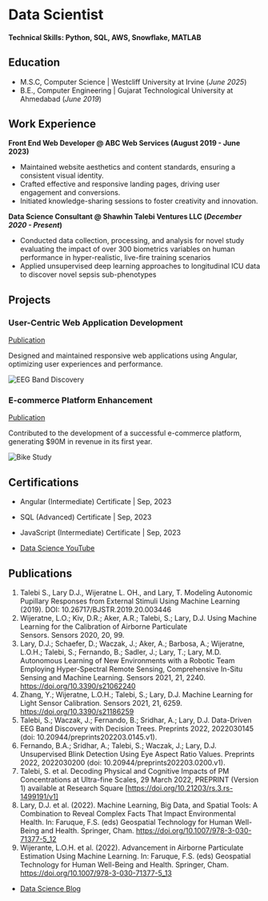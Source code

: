 # Data Scientist

#### Technical Skills: Python, SQL, AWS, Snowflake, MATLAB

## Education

- M.S.C, Computer Science | Westcliff University at Irvine (_June 2025_)
- B.E., Computer Engineering | Gujarat Technological University at Ahmedabad (_June 2019_)

## Work Experience

**Front End Web Developer @ ABC Web Services (August 2019 - June 2023)**

- Maintained website aesthetics and content standards, ensuring a consistent visual identity.
- Crafted effective and responsive landing pages, driving user engagement and conversions.
- Initiated knowledge-sharing sessions to foster creativity and innovation.

**Data Science Consultant @ Shawhin Talebi Ventures LLC (_December 2020 - Present_)**

- Conducted data collection, processing, and analysis for novel study evaluating the impact of over 300 biometrics variables on human performance in hyper-realistic, live-fire training scenarios
- Applied unsupervised deep learning approaches to longitudinal ICU data to discover novel sepsis sub-phenotypes

## Projects

### User-Centric Web Application Development

[Publication](https://www.mdpi.com/1424-8220/22/8/3048)

Designed and maintained responsive web applications using Angular, optimizing user experiences and performance.

![EEG Band Discovery](/assets/img/eeg_band_discovery.jpeg)

### E-commerce Platform Enhancement

[Publication](https://www.mdpi.com/1424-8220/22/11/4240)

Contributed to the development of a successful e-commerce platform, generating $90M in revenue in its first year.

![Bike Study](/assets/img/bike_study.jpeg)

## Certifications

- Angular (Intermediate) Certificate | Sep, 2023
- SQL (Advanced) Certificate | Sep, 2023
- JavaScript (Intermediate) Certificate | Sep, 2023

- [Data Science YouTube](https://www.youtube.com/channel/UCa9gErQ9AE5jT2DZLjXBIdA)

## Publications

1. Talebi S., Lary D.J., Wijeratne L. OH., and Lary, T. Modeling Autonomic Pupillary Responses from External Stimuli Using Machine Learning (2019). DOI: 10.26717/BJSTR.2019.20.003446
2. Wijeratne, L.O.; Kiv, D.R.; Aker, A.R.; Talebi, S.; Lary, D.J. Using Machine Learning for the Calibration of Airborne Particulate Sensors. Sensors 2020, 20, 99.
3. Lary, D.J.; Schaefer, D.; Waczak, J.; Aker, A.; Barbosa, A.; Wijeratne, L.O.H.; Talebi, S.; Fernando, B.; Sadler, J.; Lary, T.; Lary, M.D. Autonomous Learning of New Environments with a Robotic Team Employing Hyper-Spectral Remote Sensing, Comprehensive In-Situ Sensing and Machine Learning. Sensors 2021, 21, 2240. https://doi.org/10.3390/s21062240
4. Zhang, Y.; Wijeratne, L.O.H.; Talebi, S.; Lary, D.J. Machine Learning for Light Sensor Calibration. Sensors 2021, 21, 6259. https://doi.org/10.3390/s21186259
5. Talebi, S.; Waczak, J.; Fernando, B.; Sridhar, A.; Lary, D.J. Data-Driven EEG Band Discovery with Decision Trees. Preprints 2022, 2022030145 (doi: 10.20944/preprints202203.0145.v1).
6. Fernando, B.A.; Sridhar, A.; Talebi, S.; Waczak, J.; Lary, D.J. Unsupervised Blink Detection Using Eye Aspect Ratio Values. Preprints 2022, 2022030200 (doi: 10.20944/preprints202203.0200.v1).
7. Talebi, S. et al. Decoding Physical and Cognitive Impacts of PM Concentrations at Ultra-fine Scales, 29 March 2022, PREPRINT (Version 1) available at Research Square [https://doi.org/10.21203/rs.3.rs-1499191/v1]
8. Lary, D.J. et al. (2022). Machine Learning, Big Data, and Spatial Tools: A Combination to Reveal Complex Facts That Impact Environmental Health. In: Faruque, F.S. (eds) Geospatial Technology for Human Well-Being and Health. Springer, Cham. https://doi.org/10.1007/978-3-030-71377-5_12
9. Wijerante, L.O.H. et al. (2022). Advancement in Airborne Particulate Estimation Using Machine Learning. In: Faruque, F.S. (eds) Geospatial Technology for Human Well-Being and Health. Springer, Cham. https://doi.org/10.1007/978-3-030-71377-5_13

- [Data Science Blog](https://medium.com/@shawhin)
